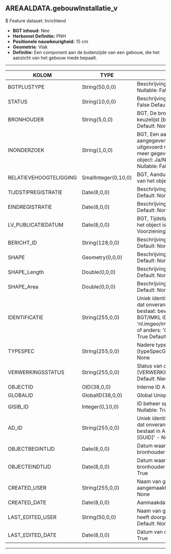 ## AREAALDATA.gebouwInstallatie_v

$ Feature dataset: Inrichtend

* __BGT inhoud:__ Nee
* __Herkomst Definitie:__ PNH
* __Positionele nauwkeurigheid:__ 15 cm
* __Geometrie:__ Vlak
* __Definitie:__ Een component aan de buitenzijde van een gebouw, die het aanzicht van het gebouw mede bepaalt.

***
 
|KOLOM                               |TYPE              	|DEFINITIE|
|------                              |----               	|-----    |
|BGTPLUSTYPE                         |String(50,0,0)        |Beschrijving - keuzelijst [typeGBI] Nullable: False Default: None|
|STATUS                              |String(10,0,0)        |Beschrijving - keuzelijst [status] Nullable: False Default: :bestaand|
|BRONHOUDER                          |String(5,0,0)         |BGT, De bronhoudercode van het object, keuzelijst [bronhouder] - Nullable: False Default: None|
|INONDERZOEK                         |String(1,0,0)         |BGT, Een aanduiding waarmee wordt aangegeven dat een onderzoek wordt uitgevoerd naar de juistheid van een of meer gegevens van het betreffende object: Ja/Nee, keuzelijst [jaNee] Nullable: False Default: N|
|RELATIEVEHOOGTELIGGING              |SmallInteger(0,10,0)  |BGT, Aanduiding voor de relatieve hoogte van het object - Nullable: False Default: 0|
|TIJDSTIPREGISTRATIE                 |Date(8,0,0)           |Beschrijving - keuzelijst [] Nullable: True Default: None|
|EINDREGISTRATIE                     |Date(8,0,0)           |Beschrijving - keuzelijst [] Nullable: True Default: None|
|LV_PUBLICATIEDATUM                  |Date(8,0,0)           |BGT, Tijdstip waarop deze instantie van het object is opgenomen in de Landelijke Voorziening - Nullable: True|
|BERICHT_ID                          |String(128,0,0)       |Beschrijving - keuzelijst [] Nullable: True Default: None|
|SHAPE                               |Geometry(0,0,0)       |Beschrijving: - keuzelijst [] Nullable: True Default: None|
|SHAPE_Length                        |Double(0,0,0)         |Beschrijving: - keuzelijst [] Nullable: True Default: None|
|SHAPE_Area                          |Double(0,0,0)         |Beschrijving: - keuzelijst [] Nullable: True Default: None|
|IDENTIFICATIE                       |String(255,0,0)       |Uniek identificatienummer voor het object dat onveranderlijk is zolang het object bestaat: bevat indien van toepassing BGT/IMKL ID in format 'nl.imgeo/imkl.bronhouderscode.LokaalID' of anders: '00000'.LokaalID - Nullable: True Default: None|
|TYPESPEC                            |String(255,0,0)       |Nadere typering van het object, keuzelijst [typeSpecGBI] - Nullable: True Default: None|
|VERWERKINGSSTATUS                   |String(255,0,0)       |Status van de gegevens, keuzelijst [VERWERKINGSSTATUS] - Nullable: False Default: Nieuwl|
|OBJECTID                            |OID(38,0,0)           |Interne ID ArcGIS - Nullable: False|
|GLOBALID                            |GlobalID(38,0,0)      |Global Unique Identifier - Nullable: False|
|GISIB_ID                            |Integer(0,10,0)       |ID beheer openbare ruimte (GISIB) - Nullable: True|
|AD_ID                               |String(255,0,0)       |Uniek identificatienummer voor het object dat onveranderlijk is zolang het object bestaat in Areaaldata: in format 'AD.[GUID]' - Nullable: False Default: None|
|OBJECTBEGINTIJD                     |Date(8,0,0)           |Datum waarop het object bij de bronhouder is ontstaan - Nullable: True|
|OBJECTEINDTIJD                      |Date(8,0,0)           |Datum waarop het object bij de bronhouder niet meer geldig is - Nullable: True|
|CREATED_USER                        |String(255,0,0)       |Naam van gebruiker die de rij heeft aangemaakt - Nullable: True Default: None|
|CREATED_DATE                        |Date(8,0,0)           |Aanmaakdatum - Nullable: True|
|LAST_EDITED_USER                    |String(50,0,0)        |Naam van gebruiker die de laatste mutatie heeft doorgevoerd - Nullable: True Default: None|
|LAST_EDITED_DATE                    |Date(8,0,0)           |Datum van de laatste mutatie - Nullable: True|

***
